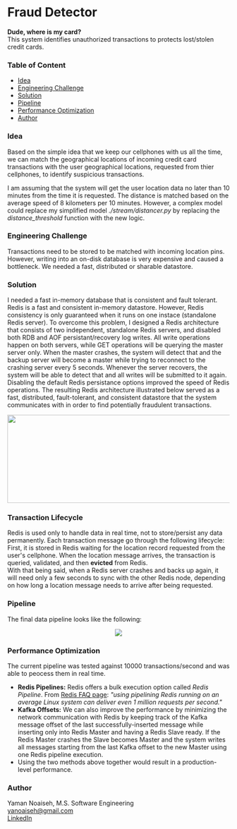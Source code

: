 # Fraud Detector  
**Dude, where is my card?**  
This system identifies unauthorized transactions to protects lost/stolen credit cards.

### Table of Content

- [Idea](#idea)
- [Engineering Challenge](#engineering-challenge)
- [Solution](#solution)
- [Pipeline](#pipeline)
- [Performance Optimization](#performance-optimization)
- [Author](#author)

### Idea
Based on the simple idea that we keep our cellphones with us all the time, we can match the geographical locations of incoming credit card transactions with the user geographical locations, requested from thier cellphones, to identify suspicious transactions.

I am assuming that the system will get the user location data no later than 10 minutes from the time it is requested. The distance is matched based on the average speed of 8 kilometers per 10 minutes. However, a complex model could replace my simplified model *./stream/distancer.py* by replacing the *distance_threshold* function with the new logic.

### Engineering Challenge
Transactions need to be stored to be matched with incoming location pins. However, writing into an on-disk database is very expensive and caused a bottleneck. We needed a fast, distributed or sharable datastore.

### Solution
I needed a fast in-memory database that is consistent and fault tolerant.  
Redis is a fast and consistent in-memory datastore. However, Redis consistency is only guaranteed when it runs on one instace (standalone Redis server). To overcome this problem, I designed a Redis architecture that consists of two independent, standalone Redis servers, and disabled both RDB and AOF persistant/recovery log writes. All write operations happen on both servers, while GET operations will be querying the master server only. When the master crashes, the system will detect that and the backup server will become a master while trying to reconnect to the crashing server every 5 seconds. Whenever the server recovers, the system will be able to detect that and all writes will be submitted to it again.  
Disabling the default Redis persistance options improved the speed of Redis operations. The resulting Redis architecture illustrated below served as a fast, distributed, fault-tolerant, and consistent datastore that the system communicates with in order to find potentially fraudulent transactions.
<p align="center">
  <img src="https://user-images.githubusercontent.com/10068563/40880719-00502f1a-6684-11e8-8fe9-c8542769dd43.png" width="700" height="200"/>
</p>

### Transaction Lifecycle
Redis is used only to handle data in real time, not to store/persist any data permanently. Each transaction message go through the following lifecycle: First, it is stored in Redis waiting for the location record requested from the user's cellphone. When the location message arrives, the transaction is queried, validated, and then **evicted** from Redis.  
With that being said, when a Redis server crashes and backs up again, it will need only a few seconds to sync with the other Redis node, depending on how long a location message needs to arrive after being requested.

### Pipeline
The final data pipeline looks like the following:
<p align="center">
  <img src="https://user-images.githubusercontent.com/10068563/40402638-d431b686-5e1a-11e8-9c22-efdec79be42f.png"/>
</p>

### Performance Optimization
The current pipeline was tested against 10000 transactions/second and was able to peocess them in real time.  
  - **Redis Pipelines:** Redis offers a bulk execution option called *Redis Pipeline*. From [Redis FAQ page](https://redis.io/topics/faq): *"using pipelining Redis running on an average Linux system can deliver even 1 million requests per second."*  
  - **Kafka Offsets:** We can also improve the performance by minimizing the network communication with Redis by keeping track of the Kafka message offset of the last successfully-inserted message while inserting only into Redis Master and having a Redis Slave ready. If the Redis Master crashes the Slave becomes Master and the system writes all messages starting from the last Kafka offset to the new Master using one Redis pipeline execution.
  - Using the two methods above together would result in a production-level performance.
  
  
### Author
Yaman Noaiseh, M.S. Software Engineering  
yanoaiseh@gmail.com  
[LinkedIn](https://www.linkedin.com/in/yamannoaiseh/)  
